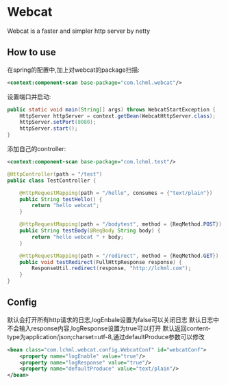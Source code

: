# Webcat
Webcat is a faster and simpler http server by netty

## How to use

在spring的配置中,加上对webcat的package扫描:
```xml
<context:component-scan base-package="com.lchml.webcat"/>
```
设置端口并启动:
```Java
public static void main(String[] args) throws WebcatStartException {
    HttpServer httpServer = context.getBean(WebcatHttpServer.class);
    httpServer.setPort(8080);
    httpServer.start();
}
```
添加自己的controller:
```xml
<context:component-scan base-package="com.lchml.test"/>
```

```Java
@HttpController(path = "/test")
public class TestController {

    @HttpRequestMapping(path = "/hello", consumes = {"text/plain"})
    public String testHello() {
        return "hello webcat";
    }

    @HttpRequestMapping(path = "/bodytest", method = {ReqMethod.POST})
    public String testBody(@ReqBody String body) {
        return "hello webcat " + body;
    }

    @HttpRequestMapping(path = "/redirect", method = {ReqMethod.GET})
    public void testRedirect(FullHttpResponse response) {
        ResponseUtil.redirect(response, "http://lchml.com");
    }
}
```
## Config

默认会打开所有http请求的日志,logEnbale设置为false可以关闭日志
默认日志中不会输入response内容,logResponse设置为true可以打开
默认返回content-type为application/json;charset=utf-8,通过defaultProduce参数可以修改
```xml
<bean class="com.lchml.webcat.config.WebcatConf" id="webcatConf">
    <property name="logEnable" value="true"/>
    <property name="logResponse" value="true"/>
    <property name="defaultProduce" value="text/plain"/>
</bean>
```

